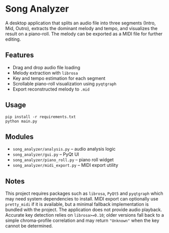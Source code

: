 # Song Analyzer

A desktop application that splits an audio file into three segments (Intro, Mid, Outro),
extracts the dominant melody and tempo, and visualizes the result on a piano-roll.
The melody can be exported as a MIDI file for further editing.

## Features
- Drag and drop audio file loading
- Melody extraction with `librosa`
- Key and tempo estimation for each segment
- Scrollable piano-roll visualization using `pyqtgraph`
- Export reconstructed melody to `.mid`

## Usage
```
pip install -r requirements.txt
python main.py
```

## Modules
- `song_analyzer/analysis.py` – audio analysis logic
- `song_analyzer/gui.py` – PyQt UI
- `song_analyzer/piano_roll.py` – piano roll widget
- `song_analyzer/midi_export.py` – MIDI export utility

## Notes
This project requires packages such as `librosa`, `PyQt5` and `pyqtgraph` which may need
system dependencies to install. MIDI export can optionally use `pretty_midi` if it is
available, but a minimal fallback implementation is bundled with the project. The
application does not provide audio playback. Accurate key detection relies on
`librosa>=0.10`; older versions fall back to a simple chroma-profile correlation and may
return `"Unknown"` when the key cannot be determined.
